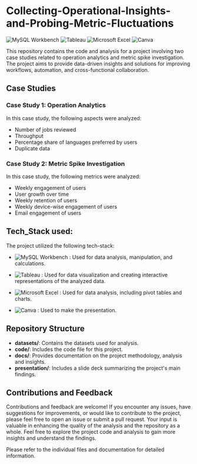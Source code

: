 # Collecting-Operational-Insights-and-Probing-Metric-Fluctuations

![MySQL Workbench](https://img.shields.io/badge/MySQL%20Workbench-white?style=flat&logo=mysql&logoColor=white&color=purple)    ![Tableau](https://img.shields.io/badge/Tableau-white?style=flat&logo=tableau&logoColor=white&color=blue)    ![Microsoft Excel](https://img.shields.io/badge/Microsoft%20Excel-white?style=flat&logo=microsoft-excel&logoColor=white&color=darkgreen)    ![Canva](https://img.shields.io/badge/Canva-white?style=flat&logo=canva&logoColor=white&color=red)


This repository contains the code and analysis for a project involving two case studies related to operation analytics and metric spike investigation. The project aims to provide data-driven insights and solutions for improving workflows, automation, and cross-functional collaboration.

## Case Studies

### Case Study 1: Operation Analytics

In this case study, the following aspects were analyzed:

- Number of jobs reviewed
- Throughput
- Percentage share of languages preferred by users
- Duplicate data

### Case Study 2: Metric Spike Investigation

In this case study, the following metrics were analyzed:

- Weekly engagement of users
- User growth over time
- Weekly retention of users
- Weekly device-wise engagement of users
- Email engagement of users

## Tech_Stack used:

The project utilized the following tech-stack:

- ![MySQL Workbench](https://img.shields.io/badge/MySQL%20Workbench-white?style=flat&logo=mysql&logoColor=white&color=purple) : Used for data analysis, manipulation, and calculations.
  
- ![Tableau](https://img.shields.io/badge/Tableau-white?style=flat&logo=tableau&logoColor=white&color=blue) : Used for data visualization and creating interactive representations of the analyzed data.
  
- ![Microsoft Excel](https://img.shields.io/badge/Microsoft%20Excel-white?style=flat&logo=microsoft-excel&logoColor=white&color=darkgreen) : Used for data analysis, including pivot tables and charts.

- ![Canva](https://img.shields.io/badge/Canva-white?style=flat&logo=canva&logoColor=white&color=red) : Used to make the presentation.


## Repository Structure

- **datasets/**: Contains the datasets used for analysis.
- **code/**: Includes the code file for this project.
- **docs/**: Provides documentation on the project methodology, analysis and insights.
- **presentation/**: Includes a slide deck summarizing the project's main findings.

## Contributions and Feedback

Contributions and feedback are welcome! If you encounter any issues, have suggestions for improvements, or would like to contribute to the project, please feel free to open an issue or submit a pull request. Your input is valuable in enhancing the quality of the analysis and the repository as a whole.
Feel free to explore the project code and analysis to gain more insights and understand the findings.

Please refer to the individual files and documentation for detailed information.

